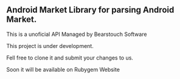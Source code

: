 <h2>Android Market Library for parsing Android Market.</h2>

This is a unoficial API Managed by Bearstouch Software

This project is under development.

Fell free to clone it and submit your changes to us.

Soon it will be available on Rubygem Website

